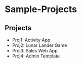 # Sample-Projects

## Projects
- Proj1: Activity App
- Proj2: Lunar Lander Game
- Proj3: Sales Web App
- Proj4: Admin Template
